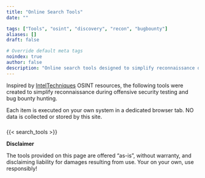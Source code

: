```yaml
---
title: "Online Search Tools"
date: ""

tags: ["Tools", "osint", "discovery", "recon", "bugbounty"]
aliases: []
draft: false

# Override default meta tags
noindex: true
author: false
description: "Online search tools designed to simplify reconnaissance during offensive security testing and bug bounty hunting"
---
```


Inspired by [IntelTechniques](https://inteltechniques.com/tools/index.html) OSINT resources, the following tools were created to simplify reconnaissance during offensive security testing and bug bounty hunting. 

Each item is executed on your own system in a dedicated browser tab. NO data is collected or stored by this site.

###

{{< search_tools >}}

**Disclaimer**

The tools provided on this page are offered “as-is”, without warranty, and disclaiming liability for damages resulting from use. Your on your own, use responsibly!
